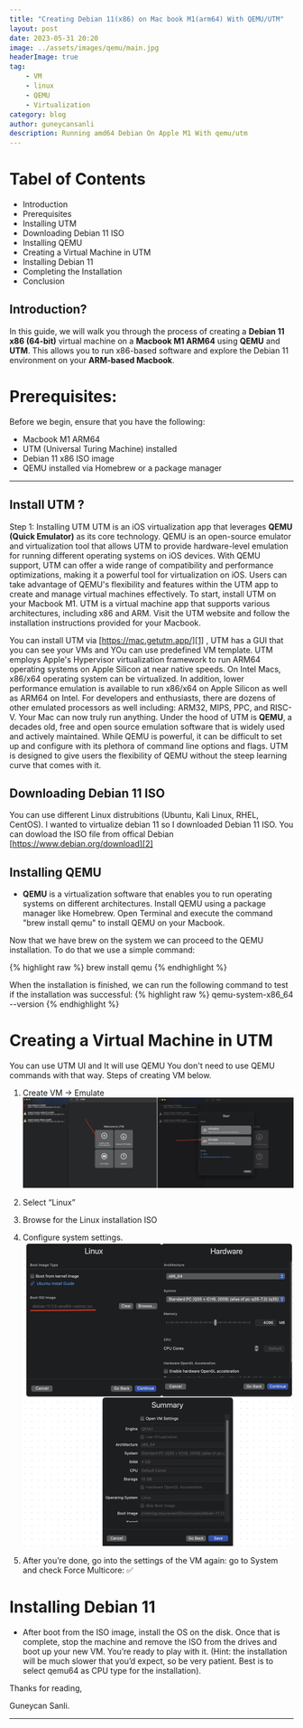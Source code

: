 ```yaml
---
title: "Creating Debian 11(x86) on Mac book M1(arm64) With QEMU/UTM"
layout: post
date: 2023-05-31 20:20
image: ../assets/images/qemu/main.jpg
headerImage: true
tag:
    - VM
    - linux
    - QEMU
    - Virtualization
category: blog
author: guneycansanli
description: Running amd64 Debian On Apple M1 With qemu/utm
---
```


# Tabel of Contents

-   Introduction
-   Prerequisites
-   Installing UTM
-   Downloading Debian 11 ISO
-   Installing QEMU
-   Creating a Virtual Machine in UTM
-   Installing Debian 11
-   Completing the Installation
-   Conclusion

## Introduction?

In this guide, we will walk you through the process of creating a **Debian 11 x86 (64-bit)** virtual machine on a **Macbook M1 ARM64** using **QEMU** and **UTM**. This allows you to run x86-based software and explore the Debian 11 environment on your **ARM-based Macbook**.


# Prerequisites:

Before we begin, ensure that you have the following:

-   Macbook M1 ARM64
-   UTM (Universal Turing Machine) installed
-   Debian 11 x86 ISO image
-   QEMU installed via Homebrew or a package manager

---

## Install UTM ?

Step 1: Installing UTM
UTM is an iOS virtualization app that leverages **QEMU (Quick Emulator)** as its core technology. QEMU is an open-source emulator and virtualization tool that allows UTM to provide hardware-level emulation for running different operating systems on iOS devices. With QEMU support, UTM can offer a wide range of compatibility and performance optimizations, making it a powerful tool for virtualization on iOS. Users can take advantage of QEMU's flexibility and features within the UTM app to create and manage virtual machines effectively.
To start, install UTM on your Macbook M1. UTM is a virtual machine app that supports various architectures, including x86 and ARM. Visit the UTM website and follow the installation instructions provided for your Macbook.

You can install UTM via [https://mac.getutm.app/][1] , UTM has a GUI that you can see your VMs and YOu can use predefined VM template. UTM employs Apple's Hypervisor virtualization framework to run ARM64 operating systems on Apple Silicon at near native speeds. On Intel Macs, x86/x64 operating system can be virtualized. In addition, lower performance emulation is available to run x86/x64 on Apple Silicon as well as ARM64 on Intel. For developers and enthusiasts, there are dozens of other emulated processors as well including: ARM32, MIPS, PPC, and RISC-V. Your Mac can now truly run anything. Under the hood of UTM is **QEMU**, a decades old, free and open source emulation software that is widely used and actively maintained. While QEMU is powerful, it can be difficult to set up and configure with its plethora of command line options and flags. UTM is designed to give users the flexibility of QEMU without the steep learning curve that comes with it.


## Downloading Debian 11 ISO

You can use different Linux distrubitions (Ubuntu, Kali Linux, RHEL, CentOS). I wanted to virtualize debian 11 so I downloaded Debian 11 ISO. You can dowload the ISO file from offical Debian [https://www.debian.org/download][2] 

## Installing QEMU

- **QEMU** is a virtualization software that enables you to run operating systems on different architectures. Install QEMU using a package manager like Homebrew. Open Terminal and execute the command "brew install qemu" to install QEMU on your Macbook.


Now that we have brew on the system we can proceed to the QEMU installation. To do that we use a simple command:

{% highlight raw %}
 brew install qemu
{% endhighlight %}

When the installation is finished, we can run the following command to test if the installation was successful:
{% highlight raw %}
 qemu-system-x86_64 --version
{% endhighlight %}


# Creating a Virtual Machine in UTM

You can use UTM UI and It will use QEMU You don't need to use QEMU commands with that way. Steps of creating VM below.


1. Create VM → Emulate
![utm1][3]

2. Select “Linux”

3. Browse for the Linux installation ISO

4. Configure system settings.
![utm2][4]


5. After you’re done, go into the settings of the VM again: go to System and check Force Multicore: ✅


# Installing Debian 11

- After boot from the ISO image, install the OS on the disk. Once that is complete, stop the machine and remove the ISO from the drives and boot up your new VM. You’re ready to play with it. (Hint: the installation will be much slower that you’d expect, so be very patient. Best is to select qemu64 as CPU type for the installation).




Thanks for reading,

Guneycan Sanli.

---

[1]: https://mac.getutm.app/
[2]: https://www.debian.org/download
[3]: ../assets/images/qemu/utm1.jpg
[4]: ../assets/images/qemu/utm2.jpg
